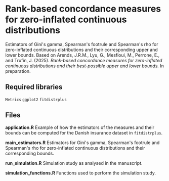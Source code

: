 # Rank-based concordance measures for zero-inflated continuous distributions
Estimators of Gini's gamma, Spearman's footrule and Spearman's rho for zero-inflated continuous distributions and their corresponding upper and lower bounds.
Based on Arends, J.R.M., Lyu, G., Mesfioui, M., Perrone, E., and Trufin, J. (2025). *Rank-based concordance measures for zero-inflated continuous distributions and their best-possible upper and lower bounds.* In preparation.

## Required libraries
`Metrics` `ggplot2` `fitdistrplus`

## Files

**application.R**
Example of how the estimators of the measures and their bounds can be computed for the Danish insurance dataset in `fitdistrplus`.

**main_estimators.R**
Estimators for Gini's gamma, Spearman's footrule and Spearman's rho for zero-inflated continuous distributions and their corresponding bounds.

**run_simulation.R**
Simulation study as analysed in the manuscript.

**simulation_functions.R**
Functions used to perform the simulation study.
